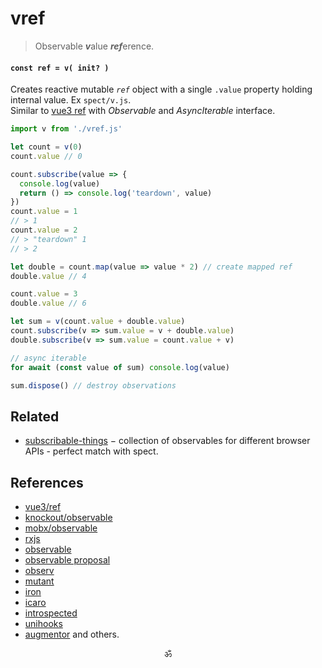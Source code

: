 # vref

> Observable <strong><em>v</em></strong>alue <strong><em>ref</em></strong>erence.

#### `const ref = v( init? )`

Creates reactive mutable _`ref`_ object with a single `.value` property holding internal value. Ex `spect/v.js`. <br/>
Similar to [vue3 ref](https://v3.vuejs.org/api/refs-api.html#ref) with _Observable_ and _AsyncIterable_ interface.

```js
import v from './vref.js'

let count = v(0)
count.value // 0

count.subscribe(value => {
  console.log(value)
  return () => console.log('teardown', value)
})
count.value = 1
// > 1
count.value = 2
// > "teardown" 1
// > 2

let double = count.map(value => value * 2) // create mapped ref
double.value // 4

count.value = 3
double.value // 6

let sum = v(count.value + double.value)
count.subscribe(v => sum.value = v + double.value)
double.subscribe(v => sum.value = count.value + v)

// async iterable
for await (const value of sum) console.log(value)

sum.dispose() // destroy observations
```

## Related

* [subscribable-things](https://github.com/chrisguttandin/subscribable-things) − collection of observables for different browser APIs - perfect match with spect.

## References

* [vue3/ref](https://v3.vuejs.org/api/refs-api.html)
* [knockout/observable](https://github.com/knockout/tko/issues/22)
* [mobx/observable](https://mobx.js.org/api.html)
* [rxjs](https://ghub.io/rxjs)
* [observable](https://ghub.io/observable)
* [observable proposal](https://github.com/tc39/proposal-observable)
* [observ](https://ghub.io/observ)
* [mutant](https://ghub.io/mutant)
* [iron](https://github.com/ironjs/iron)
* [icaro](https://ghub.io/icaro)
* [introspected](https://ghub.io/introspected)
* [unihooks](https://ghub.io/unihooks)
* [augmentor](https://ghub.io/augmentor) and others.

<p align="center">ॐ</p>
